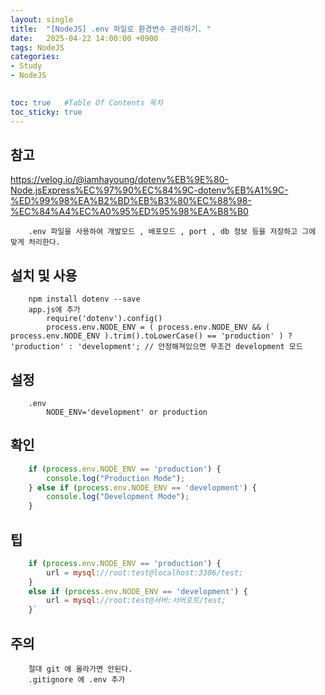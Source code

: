 ```yaml
---
layout: single
title:  "[NodeJS] .env 파일로 환경변수 관리하기. "
date:   2025-04-22 14:00:00 +0900
tags: NodeJS 
categories: 
- Study
- NodeJS

  
toc: true   #Table Of Contents 목차
toc_sticky: true
---
```


## 참고
<https://velog.io/@iamhayoung/dotenv%EB%9E%80-Node.jsExpress%EC%97%90%EC%84%9C-dotenv%EB%A1%9C-%ED%99%98%EA%B2%BD%EB%B3%80%EC%88%98-%EC%84%A4%EC%A0%95%ED%95%98%EA%B8%B0>

```
    .env 파일을 사용하여 개발모드 , 배포모드 , port , db 정보 등을 저장하고 그에 맞게 처리한다.
```

## 설치 및 사용
```
    npm install dotenv --save
    app.js에 추가
        require('dotenv').config()
        process.env.NODE_ENV = ( process.env.NODE_ENV && ( process.env.NODE_ENV ).trim().toLowerCase() == 'production' ) ? 'production' : 'development'; // 안정해져있으면 무조건 development 모드
```

## 설정
```dotenv
    .env
        NODE_ENV='development' or production
```

## 확인
```js
    if (process.env.NODE_ENV == 'production') {
        console.log("Production Mode");
    } else if (process.env.NODE_ENV == 'development') {
        console.log("Development Mode");
    }    
```

## 팁
```js
    if (process.env.NODE_ENV == 'production') {
        url = mysql://root:test@localhost:3306/test;
    }
    else if (process.env.NODE_ENV == 'development') {
        url = mysql://root:test@서버:서버포트/test;
    }`
```
## 주의
```
    절대 git 에 올라가면 안된다.
    .gitignore 에 .env 추가
```
